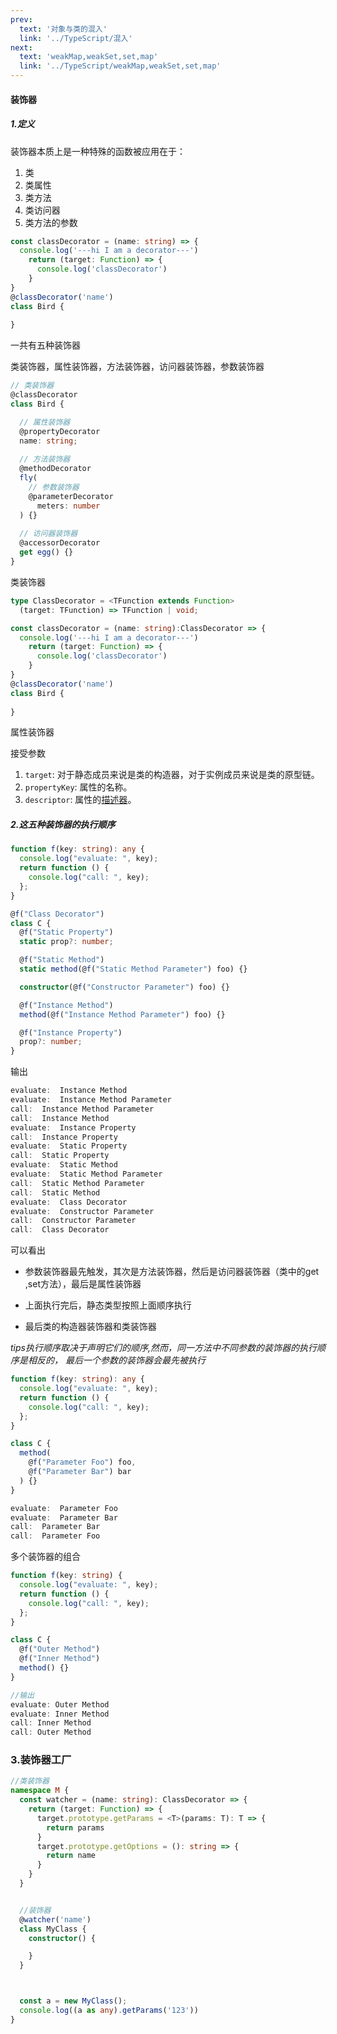```yaml
---
prev:
  text: '对象与类的混入'
  link: '../TypeScript/混入'
next:
  text: 'weakMap,weakSet,set,map'
  link: '../TypeScript/weakMap,weakSet,set,map'
---
```

#### 装饰器

##### 1.定义

装饰器本质上是一种特殊的函数被应用在于：

1. 类
2. 类属性
3. 类方法
4. 类访问器
5. 类方法的参数

```ts
const classDecorator = (name: string) => { 
  console.log('---hi I am a decorator---')
    return (target: Function) => {
      console.log('classDecorator')
    }
}
@classDecorator('name')
class Bird {
  
}
```

一共有五种装饰器

类装饰器，属性装饰器，方法装饰器，访问器装饰器，参数装饰器

```ts
// 类装饰器
@classDecorator
class Bird {

  // 属性装饰器
  @propertyDecorator
  name: string;
  
  // 方法装饰器
  @methodDecorator
  fly(
    // 参数装饰器
    @parameterDecorator
      meters: number
  ) {}
  
  // 访问器装饰器
  @accessorDecorator
  get egg() {}
}

```

类装饰器

```ts
type ClassDecorator = <TFunction extends Function>
  (target: TFunction) => TFunction | void;
```

```ts
const classDecorator = (name: string):ClassDecorator => { 
  console.log('---hi I am a decorator---')
    return (target: Function) => {
      console.log('classDecorator')
    }
}
@classDecorator('name')
class Bird {
  
}
```

属性装饰器

接受参数

1. `target`: 对于静态成员来说是类的构造器，对于实例成员来说是类的原型链。
2. `propertyKey`: 属性的名称。
3. `descriptor`: 属性的[描述器](https://developer.mozilla.org/zh-CN/docs/Web/JavaScript/Reference/Global_Objects/Object/getOwnPropertyDescriptor)。



##### 2.这五种装饰器的执行顺序

```ts
function f(key: string): any {
  console.log("evaluate: ", key);
  return function () {
    console.log("call: ", key);
  };
}

@f("Class Decorator")
class C {
  @f("Static Property")
  static prop?: number;

  @f("Static Method")
  static method(@f("Static Method Parameter") foo) {}

  constructor(@f("Constructor Parameter") foo) {}

  @f("Instance Method")
  method(@f("Instance Method Parameter") foo) {}

  @f("Instance Property")
  prop?: number;
}
```

输出

```ts
evaluate:  Instance Method
evaluate:  Instance Method Parameter
call:  Instance Method Parameter
call:  Instance Method
evaluate:  Instance Property
call:  Instance Property
evaluate:  Static Property
call:  Static Property
evaluate:  Static Method
evaluate:  Static Method Parameter
call:  Static Method Parameter
call:  Static Method
evaluate:  Class Decorator
evaluate:  Constructor Parameter
call:  Constructor Parameter
call:  Class Decorator
```

可以看出

- 参数装饰器最先触发，其次是方法装饰器，然后是访问器装饰器（类中的get ,set方法），最后是属性装饰器

- 上面执行完后，静态类型按照上面顺序执行

- 最后类的构造器装饰器和类装饰器

*tips执行顺序取决于声明它们的顺序,然而，同一方法中不同参数的装饰器的执行顺序是相反的， 最后一个参数的装饰器会最先被执行*

```ts
function f(key: string): any {
  console.log("evaluate: ", key);
  return function () {
    console.log("call: ", key);
  };
}

class C {
  method(
    @f("Parameter Foo") foo,
    @f("Parameter Bar") bar
  ) {}
}

evaluate:  Parameter Foo
evaluate:  Parameter Bar
call:  Parameter Bar
call:  Parameter Foo
```

多个装饰器的组合

```ts
function f(key: string) {
  console.log("evaluate: ", key);
  return function () {
    console.log("call: ", key);
  };
}

class C {
  @f("Outer Method")
  @f("Inner Method")
  method() {}
}

//输出
evaluate: Outer Method
evaluate: Inner Method
call: Inner Method
call: Outer Method
```

### 3.装饰器工厂

```ts
//类装饰器
namespace M {
  const watcher = (name: string): ClassDecorator => {
    return (target: Function) => {
      target.prototype.getParams = <T>(params: T): T => {
        return params
      }
      target.prototype.getOptions = (): string => {
        return name
      }
    }
  }


  //装饰器
  @watcher('name')
  class MyClass {
    constructor() {

    }
  }



  const a = new MyClass();
  console.log((a as any).getParams('123'))
}
```

